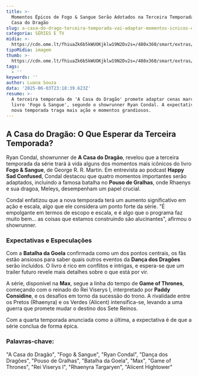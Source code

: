 ```yaml
---
title: >-
  Momentos Épicos de Fogo & Sangue Serão Adotados na Terceira Temporada de A
  Casa do Dragão
slug: a-casa-do-drago-terceira-temporada-vai-adaptar-momentos-icnicos-do-livro
categoria: SÉRIES E TV
midia: >-
  https://cdn.ome.lt/fhiuaZk6b5kWUOKjklw19N2Dv2s=/480x360/smart/extras/conteudos/sem_titulo49.png
tipoMidia: imagem
thumb: >-
  https://cdn.ome.lt/fhiuaZk6b5kWUOKjklw19N2Dv2s=/480x360/smart/extras/conteudos/sem_titulo49.png
tags:
  - ''
keywords: ''
author: Luana Souza
data: '2025-06-03T23:18:39.623Z'
resumo: >-
  A terceira temporada de 'A Casa do Dragão' promete adaptar cenas marcantes do
  livro 'Fogo & Sangue', segundo o showrunner Ryan Condal. A expectativa é que a
  nova temporada traga mais ação e momentos grandiosos.
---
```


## A Casa do Dragão: O Que Esperar da Terceira Temporada?

Ryan Condal, showrunner de **A Casa do Dragão**, revelou que a terceira temporada da série trará à vida alguns dos momentos mais icônicos do livro **Fogo & Sangue**, de George R. R. Martin. Em entrevista ao podcast **Happy Sad Confused**, Condal destacou que quatro momentos importantes serão adaptados, incluindo a famosa batalha no **Pouso de Gralhas**, onde Rhaenys e sua dragoa, Meleys, desempenham um papel crucial.

Condal enfatizou que a nova temporada terá um aumento significativo em ação e escala, algo que ele considera um ponto forte da série. "É empolgante em termos de escopo e escala, e é algo que o programa faz muito bem... as coisas que estamos construindo são alucinantes", afirmou o showrunner.

### Expectativas e Especulações

Com a **Batalha da Goela** confirmada como um dos pontos centrais, os fãs estão ansiosos para saber quais outros eventos da **Dança dos Dragões** serão incluídos. O livro é rico em conflitos e intrigas, e espera-se que um trailer futuro revele mais detalhes sobre o que está por vir.

A série, disponível na **Max**, segue a linha do tempo de **Game of Thrones**, começando com o reinado do Rei Viserys I, interpretado por **Paddy Considine**, e os desafios em torno da sucessão do trono. A rivalidade entre os Pretos (Rhaenyra) e os Verdes (Alicent) intensifica-se, levando a uma guerra que promete mudar o destino dos Sete Reinos.

Com a quarta temporada anunciada como a última, a expectativa é de que a série conclua de forma épica.

### Palavras-chave:

"A Casa do Dragão", "Fogo & Sangue", "Ryan Condal", "Dança dos Dragões", "Pouso de Gralhas", "Batalha da Goela", "Max", "Game of Thrones", "Rei Viserys I", "Rhaenyra Targaryen", "Alicent Hightower"
